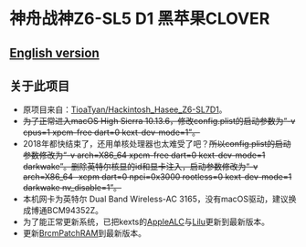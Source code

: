 # 神舟战神Z6-SL5 D1 黑苹果CLOVER

## [English version](https://github.com/Measureless/Hackintosh_Hasee_Z6-SL5D1/blob/master/README.md)

## 关于此项目
- 原项目来自：[TioaTyan/Hackintosh_Hasee_Z6-SL7D1](https://github.com/TioaTyan/Hackintosh_Hasee_Z6-SL7D1)。
- <del>为了正常进入macOS High Sierra 10.13.6，修改config.plist的启动参数为“-v cpus=1 xpcm-free dart=0 kext-dev-mode=1”。<del>
- 2018年都快结束了，还用单核处理器也太难受了吧？<del>所以config.plist的启动参数修改为“-v arch=X86_64 xpcm-free dart=0 kext-dev-mode=1 darkwake”。<del>删除英特尔核显的id和显卡注入，启动参数修改为“-v arch=X86_64 -xcpm dart=0 npci=0x3000 rootless=0 kext-dev-mode=1 darkwake nv_disable=1”。
- 本机网卡为英特尔 Dual Band Wireless-AC 3165，没有macOS驱动，建议换成博通BCM94352Z。
- 为了能正常更新系统，已把kexts的[AppleALC](https://github.com/acidanthera/AppleALC/releases)与[Lilu](https://github.com/acidanthera/Lilu/releases)更新到最新版本。
- 更新[BrcmPatchRAM](https://bitbucket.org/RehabMan/os-x-brcmpatchram/downloads/)到最新版本。